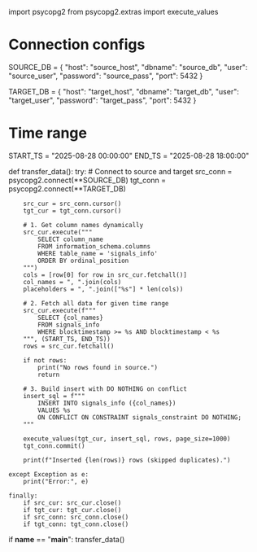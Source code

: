 import psycopg2
from psycopg2.extras import execute_values

# Connection configs
SOURCE_DB = {
    "host": "source_host",
    "dbname": "source_db",
    "user": "source_user",
    "password": "source_pass",
    "port": 5432
}

TARGET_DB = {
    "host": "target_host",
    "dbname": "target_db",
    "user": "target_user",
    "password": "target_pass",
    "port": 5432
}

# Time range
START_TS = "2025-08-28 00:00:00"
END_TS   = "2025-08-28 18:00:00"

def transfer_data():
    try:
        # Connect to source and target
        src_conn = psycopg2.connect(**SOURCE_DB)
        tgt_conn = psycopg2.connect(**TARGET_DB)

        src_cur = src_conn.cursor()
        tgt_cur = tgt_conn.cursor()

        # 1. Get column names dynamically
        src_cur.execute("""
            SELECT column_name
            FROM information_schema.columns
            WHERE table_name = 'signals_info'
            ORDER BY ordinal_position
        """)
        cols = [row[0] for row in src_cur.fetchall()]
        col_names = ", ".join(cols)
        placeholders = ", ".join(["%s"] * len(cols))

        # 2. Fetch all data for given time range
        src_cur.execute(f"""
            SELECT {col_names}
            FROM signals_info
            WHERE blocktimestamp >= %s AND blocktimestamp < %s
        """, (START_TS, END_TS))
        rows = src_cur.fetchall()

        if not rows:
            print("No rows found in source.")
            return

        # 3. Build insert with DO NOTHING on conflict
        insert_sql = f"""
            INSERT INTO signals_info ({col_names})
            VALUES %s
            ON CONFLICT ON CONSTRAINT signals_constraint DO NOTHING;
        """

        execute_values(tgt_cur, insert_sql, rows, page_size=1000)
        tgt_conn.commit()

        print(f"Inserted {len(rows)} rows (skipped duplicates).")

    except Exception as e:
        print("Error:", e)

    finally:
        if src_cur: src_cur.close()
        if tgt_cur: tgt_cur.close()
        if src_conn: src_conn.close()
        if tgt_conn: tgt_conn.close()

if __name__ == "__main__":
    transfer_data()
